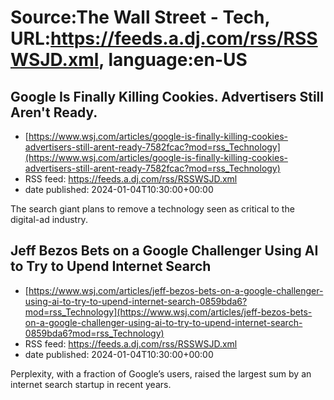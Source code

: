 # Source:The Wall Street - Tech, URL:https://feeds.a.dj.com/rss/RSSWSJD.xml, language:en-US

## Google Is Finally Killing Cookies. Advertisers Still Aren't Ready.
 - [https://www.wsj.com/articles/google-is-finally-killing-cookies-advertisers-still-arent-ready-7582fcac?mod=rss_Technology](https://www.wsj.com/articles/google-is-finally-killing-cookies-advertisers-still-arent-ready-7582fcac?mod=rss_Technology)
 - RSS feed: https://feeds.a.dj.com/rss/RSSWSJD.xml
 - date published: 2024-01-04T10:30:00+00:00

The search giant plans to remove a technology seen as critical to the digital-ad industry.

## Jeff Bezos Bets on a Google Challenger Using AI to Try to Upend Internet Search
 - [https://www.wsj.com/articles/jeff-bezos-bets-on-a-google-challenger-using-ai-to-try-to-upend-internet-search-0859bda6?mod=rss_Technology](https://www.wsj.com/articles/jeff-bezos-bets-on-a-google-challenger-using-ai-to-try-to-upend-internet-search-0859bda6?mod=rss_Technology)
 - RSS feed: https://feeds.a.dj.com/rss/RSSWSJD.xml
 - date published: 2024-01-04T10:30:00+00:00

Perplexity, with a fraction of Google’s users, raised the largest sum by an internet search startup in recent years.

